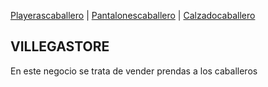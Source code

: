 [Playerascaballero](./Playerascaballero.md) | [Pantalonescaballero](./Pantalonescaballero.md) | [Calzadocaballero](./Calzadocaballero.md)

## VILLEGASTORE

En este negocio se trata de vender prendas a los caballeros
